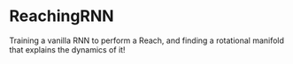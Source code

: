 # ReachingRNN
Training a vanilla RNN to perform a Reach, and finding a rotational manifold that explains the dynamics of it!
